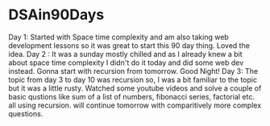 # DSAin90Days
Day 1:
Started with Space time complexity and am also taking web development lessons so it was great to start this 90 day thing. Loved the idea.
Day 2 :
It was a sunday mostly chilled and as I already knew a bit about space time complexity I didn't do it today and did some web dev instead. Gonna start with recursion from tomorrow. Good Night!
Day 3:
The topic from day 3 to day 10 was recursion so, I was a bit familiar to the topic but it was a little rusty. Watched some youtube videos and solve a couple of basic qustions like sum of a list of numbers, fibonacci series, factorial etc. all using recursion. will continue tomorrow with comparitively more complex questions.
